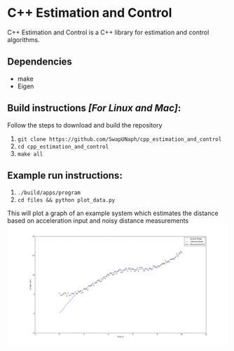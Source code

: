 # C++ Estimation and Control
C++ Estimation and Control is a C++ library for estimation and control algorithms.

## Dependencies
* make
* Eigen

## Build instructions _[For Linux and Mac]_:
Follow the steps to download and build the repository
1. `git clone https://github.com/SwapUNaph/cpp_estimation_and_control`
2. `cd cpp_estimation_and_control` 
3. `make all`

## Example run instructions:
1. `./build/apps/program`
2. `cd files && python plot_data.py`

This will plot a graph of an example system which estimates the distance based on acceleration input and noisy distance measurements
![alt text](https://github.com/SwapUNaph/cpp_estimation_and_control/blob/master/files/kalman_filter_plot.png)

